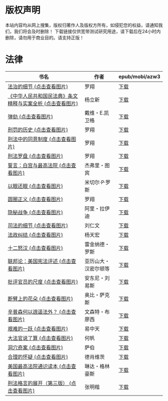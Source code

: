 # 版权声明

本站内容均从网上搜集，版权归著作人及版权方所有，如侵犯您的权益，请通知我们，我们将会及时删除！ 下载链接仅供宽带测试研究用途，请下载后在24小时内删除，请勿用于商业目的。请支持正版！

# 法律

| 书名 | 作者 | epub/mobi/azw3 |
| --- | --- | --- |
| [法治的细节 (点击查看图片)](https://www.dushupai.com/attachment/2024/06/12/50fafb56a15262e8.jpg) | 罗翔 | [下载](https://url89.ctfile.com/f/31084289-1375498228-28f106?p=8866) |
| [《中华人民共和国民法典》条文精释与实案全析 (点击查看图片)](https://www.dushupai.com/attachment/2024/06/11/23fc926209e3fc3d.jpg) | 杨立新 | [下载](https://url89.ctfile.com/f/31084289-1375508884-69560f?p=8866) |
| [弹劾 (点击查看图片)](https://www.dushupai.com/attachment/2024/06/11/40167ebb8acc7747.jpg) | 戴维・E.凯卫格 | [下载](https://url89.ctfile.com/f/31084289-1375509883-93ef6c?p=8866) |
| [刑罚的历史 (点击查看图片)](https://www.dushupai.com/attachment/2024/06/10/595ccf331e27593b.jpg) | 罗翔 | [下载](https://url89.ctfile.com/f/31084289-1357003726-07d003?p=8866) |
| [刑法中的同意制度 (点击查看图片)](https://www.dushupai.com/attachment/2024/06/10/31bbfeb1058d3570.jpg) | 罗翔 | [下载](https://url89.ctfile.com/f/31084289-1357003372-a8ac3b?p=8866) |
| [刑法罗盘 (点击查看图片)](https://www.dushupai.com/attachment/2024/06/10/1d0a83f12dcc75d7.jpg) | 罗翔 | [下载](https://url89.ctfile.com/f/31084289-1357001098-c541e1?p=8866) |
| [誓言：白宫与最高法院 (点击查看图片)](https://www.dushupai.com/attachment/2024/06/10/58aad77f8baf4909.jpg) | 杰弗里・图宾 | [下载](https://url89.ctfile.com/f/31084289-1356997849-948c52?p=8866) |
| [以眼还眼 (点击查看图片)](https://www.dushupai.com/attachment/2024/06/09/e4b473e6c7f02e12.jpg) | 米切尔·P·罗斯 | [下载](https://url89.ctfile.com/f/31084289-1356990439-86b4b3?p=8866) |
| [圆圈正义 (点击查看图片)](https://www.dushupai.com/attachment/2024/06/09/55f5bd7963c126ec.jpg) | 罗翔 | [下载](https://url89.ctfile.com/f/31084289-1356987298-d8e466?p=8866) |
| [隐秘战争 (点击查看图片)](https://www.dushupai.com/attachment/2024/06/08/f707ced940c30299.jpg) | 阿里・拉伊迪 | [下载](https://url89.ctfile.com/f/31084289-1357049881-b392fb?p=8866) |
| [司法的细节 (点击查看图片)](https://www.dushupai.com/attachment/2024/06/04/c2a2bbff2a5faae1.jpg) | 刘仁文 | [下载](https://url89.ctfile.com/f/31084289-1357022755-7efa0d?p=8866) |
| [法政纠结 (点击查看图片)](https://www.dushupai.com/attachment/2024/06/04/46b73e968f31e4ec.jpg) | 杨天宏 | [下载](https://url89.ctfile.com/f/31084289-1357020388-cbd634?p=8866) |
| [十二怒汉 (点击查看图片)](https://www.dushupai.com/attachment/2024/06/03/39b1a0999ce19e23.jpg) | 雷金纳德・罗斯 | [下载](https://url89.ctfile.com/f/31084289-1357018195-04e94b?p=8866) |
| [联邦论：美国宪法评述 (点击查看图片)](https://www.dushupai.com/attachment/2024/06/03/4523a1b405da985a.jpg) | 亚历山大・汉密尔顿等 | [下载](https://url89.ctfile.com/f/31084289-1357015762-dc2aec?p=8866) |
| [批评官员的尺度 (点击查看图片)](https://www.dushupai.com/attachment/2024/06/02/de573542be7c742a.jpg) | 安东尼・刘易斯 | [下载](https://url89.ctfile.com/f/31084289-1357010431-887c78?p=8866) |
| [断臂上的花朵 (点击查看图片)](https://www.dushupai.com/attachment/2024/06/02/49501969af0c5065.jpg) | 奥比・萨克斯 | [下载](https://url89.ctfile.com/f/31084289-1357009423-07055d?p=8866) |
| [辛普森何以逍遥法外？ (点击查看图片)](https://www.dushupai.com/attachment/2024/06/02/7a68668ae37af6c8.jpg) | 文森特・布廖西 | [下载](https://url89.ctfile.com/f/31084289-1357008964-ad44de?p=8866) |
| [艰难的一跃 (点击查看图片)](https://www.dushupai.com/attachment/2024/06/01/9bfa146e28621757.jpg) | 易中天 | [下载](https://url89.ctfile.com/f/31084289-1357008709-1e13a7?p=8866) |
| [大法官说了算 (点击查看图片)](https://www.dushupai.com/attachment/2024/06/01/26d74e604f7a3ea0.jpg) | 何帆 | [下载](https://url89.ctfile.com/f/31084289-1357008256-b24a0b?p=8866) |
| [洞穴奇案 (点击查看图片)](https://www.dushupai.com/attachment/2024/06/01/05809f9d728c2ad4.jpg) | 萨伯 | [下载](https://url89.ctfile.com/f/31084289-1357008175-d08cdd?p=8866) |
| [合理的怀疑 (点击查看图片)](https://www.dushupai.com/attachment/2024/06/01/cea693ff02f56114.jpg) | 德肖维茨 | [下载](https://url89.ctfile.com/f/31084289-1357008154-8a89d6?p=8866) |
| [美国最高法院通识读本 (点击查看图片)](https://www.dushupai.com/attachment/2024/06/01/96bfb0657fa4ceb4.jpg) | 琳达・格林豪斯 | [下载](https://url89.ctfile.com/f/31084289-1357005652-1c199f?p=8866) |
| [刑法格言的展开（第三版） (点击查看图片)](https://www.dushupai.com/attachment/2024/06/01/d5920a11eee51a86.jpg) | 张明楷 | [下载](https://url89.ctfile.com/f/31084289-1357005367-73f085?p=8866) |
